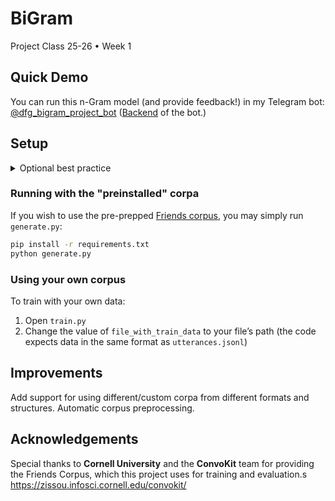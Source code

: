 # BiGram
Project Class 25-26 • Week 1

## Quick Demo
You can run this n-Gram model (and provide feedback!) in my Telegram bot: [@dfg_bigram_project_bot](https://t.me/dfg_bigram_project_bot)
([Backend](https://github.com/LessVegetables/BiGram/tree/main-rbpi) of the bot.)

## Setup
<details>
  <summary>Optional best practice</summary>

### Setup a virtual environment
**Linux/macOS:**
```sh
python -m venv venv
source venv/bin/activate
```

**Windows:**
```sh
python -m venv venv
venv\Scripts\activate
```

</details>

### Running with the "preinstalled" corpa
If you wish to use the pre-prepped [Friends corpus](https://zissou.infosci.cornell.edu/convokit/datasets/friends-corpus/), you may simply run `generate.py`:

```sh
pip install -r requirements.txt
python generate.py
```

### Using your own corpus
To train with your own data:
1. Open `train.py`
2. Change the value of `file_with_train_data` to your file’s path (the code expects data in the same format as `utterances.jsonl`)


## Improvements
Add support for using different/custom corpa from different formats and structures.
Automatic corpus preprocessing.


## Acknowledgements
Special thanks to **Cornell University** and the **ConvoKit** team for providing the Friends Corpus, which this project uses for training and evaluation.s
https://zissou.infosci.cornell.edu/convokit/